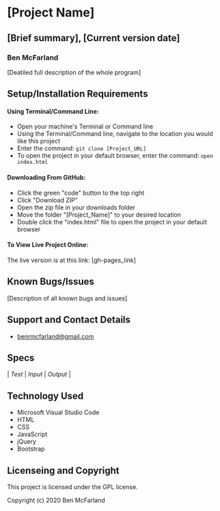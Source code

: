 # [Project Name]

## [Brief summary], [Current version date]

### Ben McFarland

[Deatiled full description of the whole program]

## Setup/Installation Requirements

#### Using Terminal/Command Line:
* Open your machine's Terminal or Command line
* Using the Terminal/Command line, navigate to the location you would like this project
* Enter the command: `git clone [Project_URL]`
* To open the project in your default browser, enter the command: `open index.html`

#### Downloading From GitHub:
* Click the green "code" button to the top right
* Click "Download ZIP"
* Open the zip file in your downloads folder
* Move the folder "[Project_Name]" to your desired location
* Double click the "index.html" file to open the project in your default browser

#### To View Live Project Online:
The live version is at this link:
[gh-pages_link]

## Known Bugs/Issues

[Description of all known bugs and issues]

## Support and Contact Details

* benrmcfarland@gmail.com

## Specs

| *Test* | *Input* | *Output* |

## Technology Used

* Microsoft Visual Studio Code
* HTML
* CSS
* JavaScript
* jQuery
* Bootstrap

## Licenseing and Copyright

This project is licensed under the GPL license.

Copyright (c) 2020 Ben McFarland